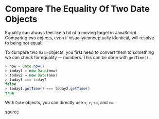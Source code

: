 # Compare The Equality Of Two Date Objects

Equality can always feel like a bit of a moving target in JavaScript. Comparing
two objects, even if visually/conceptually identical, will resolve to being not
equal.

To compare two `Date` objects, you first need to convert them to something we
can check for equality -- numbers. This can be done with `getTime()`.

```javascript
> now = Date.now()
> today1 = new Date(now)
> today2 = new Date(now)
> today1 === today2
false
> today1.getTime() === today2.getTime()
true
```

With `Date` objects, you can directly use `<`, `>`, `<=`, and `>=`.

[source](https://stackoverflow.com/questions/492994/compare-two-dates-with-javascript)

